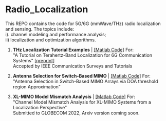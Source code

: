 # Radio_Localization
This REPO contains the code for 5G/6G (mmWave/THz) radio localization and sensing. The topics include: \
i). channel modeling and performance analysis; \
ii) localization and optimization algorithms.

1. **THz Localization Tutorial Examples** | [\[Matlab Code\]](https://github.com/chenhui07c8/Radio_Localization/tree/main/1-THz_Localization_Tutorial_v1) For:
\
"A Tutorial on Terahertz-Band Localization for 6G Communication Systems" [\[preprint\]](https://arxiv.org/pdf/2110.08581.pdf)
\
Accepted by IEEE Communication Surveys and Tutorials

2. **Antenna Selection for Switch-Based MIMO** | [\[Matlab Code\]](https://github.com/chenhui07c8/Radio_Localization/tree/main/Antenna%20Selection%20for%20Switch-Based%20MIMO) For:
\
"Antenna Selection in Switch-Based MIMO Arrays via DOA threshold region Approximation"

3. **XL-MIMO Model Mismatch Analysis** | [\[Matlab Code\]](https://github.com/chenhui07c8/Radio_Localization/tree/main/3-XLMIMO_Model_Mismatch_Analysis) For: 
\
"Channel Model Mismatch Analysis for XL-MIMO Systems from a Localization Perspective"
\
Submitted to GLOBECOM 2022, Arxiv version coming soon.



